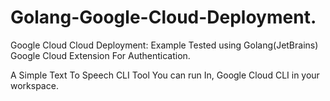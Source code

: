 # Golang-Google-Cloud-Deployment.

Google Cloud Cloud Deployment: Example Tested using Golang(JetBrains) Google Cloud Extension For Authentication.

A Simple Text To Speech CLI Tool You can run In, Google Cloud CLI in your workspace.
